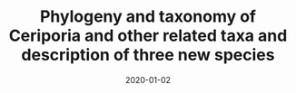 ---
title: "Phylogeny and taxonomy of Ceriporia and other related taxa and description of three new species"
authors:
- Che-Chih Chen
- Chi-Yu Chen
- Young Woon Lim
- Sheng-Hua Wu
date: "2020-01-02"

publication: "Mycologia"

links:
    link: https://doi.org/10.1080/00275514.2019.1664097
---